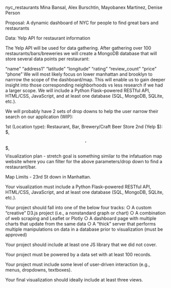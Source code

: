 nyc_restaurants
Mina Bansal, Alex Burschtin, Mayobanex Martinez, Denise Person 

Proposal: A dynamic dashboard of NYC for people to find great bars and restaurants

Data: Yelp API for restaurant information

The Yelp API will be used for data gathering. After gathering over 100 restaurants/bars/breweries we will create a MongoDB database that will store several data points per restaurant:

“name”
“address1"
“latitude”
“longitude”
“rating”
“review_count”
“price”
“phone”
We will most likely focus on lower manhattan and brooklyn to narrrow the scope of the dashboard/map. This will enable us to gain deeper insight into those corresponding neighborhoods vs less research if we had a larger scope. We will include a Python Flask–powered RESTful API, HTML/CSS, JavaScript, and at least one database (SQL, MongoDB, SQLite, etc.).

We will probably have 2 sets of drop downs to help the user narrow their search on our application (WIP):

1st (Location type): Restaurant, Bar, Brewery/Craft Beer Store
2nd (Yelp $): $, $$, $$$, $$$$
Visualization plan - stretch goal is something similar to the infatuation map website where you can filter for the above parameters/drop down to find a restaurant/bar.

Map Limits - 23rd St down in Manhattan.

Your visualization must include a Python Flask–powered RESTful API, HTML/CSS, JavaScript, and at least one database (SQL, MongoDB, SQLite, etc.).

Your project should fall into one of the below four tracks: ○ A custom “creative” D3.js project (i.e., a nonstandard graph or chart) ○ A combination of web scraping and Leaflet or Plotly ○ A dashboard page with multiple charts that update from the same data ○ A “thick” server that performs multiple manipulations on data in a database prior to visualization (must be approved)

Your project should include at least one JS library that we did not cover.

Your project must be powered by a data set with at least 100 records.

Your project must include some level of user-driven interaction (e.g., menus, dropdowns, textboxes).

Your final visualization should ideally include at least three views.

